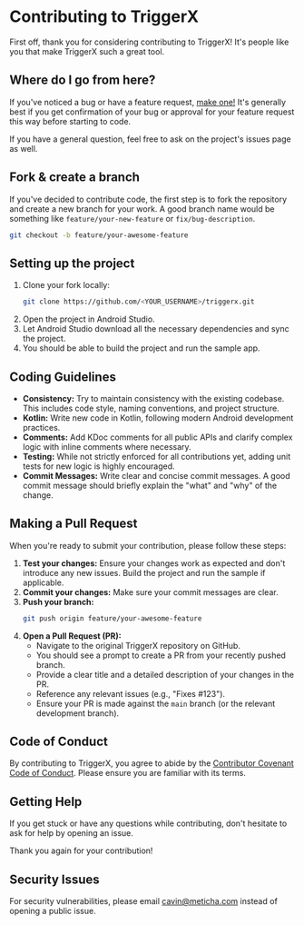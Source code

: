 # Contributing to TriggerX

First off, thank you for considering contributing to TriggerX! It's people like you that make TriggerX such a great tool.

## Where do I go from here?

If you've noticed a bug or have a feature request, [make one!](https://github.com/meticha/triggerx/issues/new) It's generally best if you get confirmation of your bug or approval for your feature request this way before starting to code.

If you have a general question, feel free to ask on the project's issues page as well.

## Fork & create a branch

If you've decided to contribute code, the first step is to fork the repository and create a new branch for your work. A good branch name would be something like `feature/your-new-feature` or `fix/bug-description`.

```bash
git checkout -b feature/your-awesome-feature
```

## Setting up the project

1.  Clone your fork locally:
    ```bash
    git clone https://github.com/<YOUR_USERNAME>/triggerx.git
    ```
2.  Open the project in Android Studio.
3.  Let Android Studio download all the necessary dependencies and sync the project.
4.  You should be able to build the project and run the sample app.

## Coding Guidelines

*   **Consistency:** Try to maintain consistency with the existing codebase. This includes code style, naming conventions, and project structure.
*   **Kotlin:** Write new code in Kotlin, following modern Android development practices.
*   **Comments:** Add KDoc comments for all public APIs and clarify complex logic with inline comments where necessary.
*   **Testing:** While not strictly enforced for all contributions yet, adding unit tests for new logic is highly encouraged.
*   **Commit Messages:** Write clear and concise commit messages. A good commit message should briefly explain the "what" and "why" of the change.

## Making a Pull Request

When you're ready to submit your contribution, please follow these steps:

1.  **Test your changes:** Ensure your changes work as expected and don't introduce any new issues. Build the project and run the sample if applicable.
2.  **Commit your changes:** Make sure your commit messages are clear.
3.  **Push your branch:**
    ```bash
    git push origin feature/your-awesome-feature
    ```
4.  **Open a Pull Request (PR):**
    *   Navigate to the original TriggerX repository on GitHub.
    *   You should see a prompt to create a PR from your recently pushed branch.
    *   Provide a clear title and a detailed description of your changes in the PR.
    *   Reference any relevant issues (e.g., "Fixes #123").
    *   Ensure your PR is made against the `main` branch (or the relevant development branch).

## Code of Conduct

By contributing to TriggerX, you agree to abide by the [Contributor Covenant Code of Conduct](CODE_OF_CONDUCT.md). Please ensure you are familiar with its terms.

## Getting Help

If you get stuck or have any questions while contributing, don't hesitate to ask for help by opening an issue.

Thank you again for your contribution!

## Security Issues
For security vulnerabilities, please email cavin@meticha.com instead of opening a public issue.